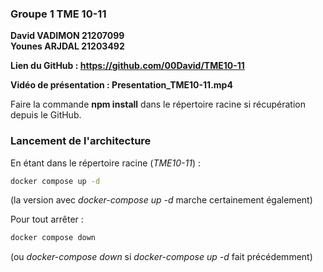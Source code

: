 ### Groupe 1 TME 10-11  
**David VADIMON 21207099**  
**Younes ARJDAL 21203492**  

**Lien du GitHub : https://github.com/00David/TME10-11**  

**Vidéo de présentation : Presentation_TME10-11.mp4**  

Faire la commande **npm install** dans le répertoire racine si récupération depuis le GitHub.  

### Lancement de l'architecture  

En étant dans le répertoire racine (*TME10-11*) :  
```bash
docker compose up -d
```
(la version avec *docker-compose up -d* marche certainement également)  

Pour tout arrêter :  
```bash
docker compose down
```

(ou *docker-compose down* si *docker-compose up -d* fait précédemment)  